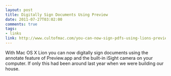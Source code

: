 ```yaml
--- 
layout: post
title: Digitally Sign Documents Using Preview
date: 2011-07-27T03:02:00
comments: true
tags:
- links
link: http://www.cultofmac.com/you-can-now-sign-pdfs-using-lions-preview-app-screenshots-how-to/100237
---
```

With Mac OS X Lion you can now digitally sign documents using the annotate feature of Preview.app and the built-in iSight camera on your computer. If only this had been around last year when we were building our house.
